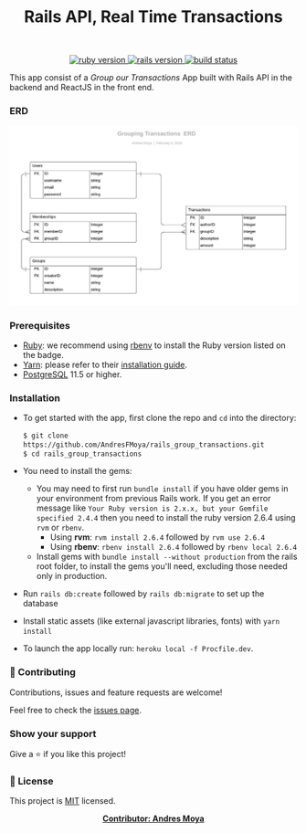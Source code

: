 <p>
  <h1 align="center">Rails API, Real Time Transactions</h1>
</p>
<br>
<p align="center">
  <a href="https://www.ruby-lang.org/en/">
    <img src="https://img.shields.io/badge/Ruby-v2.6.4-brightgreen.svg" alt="ruby version">
  </a>
  <a href="http://rubyonrails.org/">
    <img src="https://img.shields.io/badge/Rails-v6.0.2.1-brightgreen.svg" alt="rails version">
  </a>
    <a href="http://travis-ci.org/">
      <img src="https://travis-ci.org/AndresFMoya/ror-real_time_transactions-backend.svg?branch=develop" alt="build status">
    </a>
</p>


This app consist of a _Group our Transactions_ App built with Rails API in the backend and ReactJS in the front end.  

### ERD
![ERD](/lib/assets/Grouping_Transactions_ERD.jpeg?raw=true "ERD")

### Prerequisites

- [Ruby](https://www.ruby-lang.org/en/): we recommend using
  [rbenv](https://github.com/rbenv/rbenv) to install the Ruby version listed on
  the badge.
- [Yarn](https://yarnpkg.com/): please refer to their
  [installation guide](https://yarnpkg.com/en/docs/install).
- [PostgreSQL](https://www.postgresql.org/) 11.5 or higher.

### Installation

- To get started with the app, first clone the repo and `cd` into the directory:
  
  ```
  $ git clone https://github.com/AndresFMoya/rails_group_transactions.git
  $ cd rails_group_transactions
  ```
- You need to install the gems:
   - You may need to first run `bundle install` if you have older gems in your environment from previous Rails work. If you get an error message like `Your Ruby version is 2.x.x, but your Gemfile specified 2.4.4` then you need to install the ruby version 2.6.4 using `rvm` or `rbenv`.
     - Using **rvm**: `rvm install 2.6.4` followed by `rvm use 2.6.4`
     - Using **rbenv**: `rbenv install 2.6.4` followed by `rbenv local 2.6.4`
   - Install gems with `bundle install --without production` from the rails root folder, to install the gems you'll need, excluding those needed only in production.
- Run `rails db:create` followed by `rails db:migrate` to set up the database
- Install static assets (like external javascript libraries, fonts) with `yarn install`    
- To launch the app locally run: `heroku local -f Procfile.dev`.


### 🤝 Contributing

Contributions, issues and feature requests are welcome!

Feel free to check the [issues page](https://github.com/AndresFMoya/rails_group_transactions/issues).

### Show your support

Give a ⭐️ if you like this project!

### 📝 License

This project is [MIT](https://github.com/AndresFMoya/rails_group_transactions/blob/feature/setup/LICENSE) licensed.

<p align="center">
  <strong>
    <a href="https://github.com/AndresFMoya">Contributor: Andres Moya</a>
</strong>
</p>

